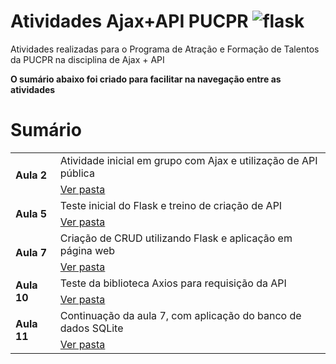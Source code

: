 # Atividades Ajax+API PUCPR <img src="https://skillicons.dev/icons?i=flask" alt="flask">
Atividades realizadas para o Programa de Atração e Formação de Talentos da PUCPR na disciplina de Ajax + API

**O sumário abaixo foi criado para facilitar na navegação entre as atividades**

# Sumário

<table>
    <tr>
        <td rowspan="2"><b>Aula 2</b></td>
        <td>Atividade inicial em grupo com Ajax e utilização de API pública</td>
    </tr>
    <tr>
        <td><a href="https://github.com/alvessleo/cbl_api_PAFT">Ver pasta</a></td>
    </tr>
    <tr>
        <td rowspan="2"><b>Aula 5</b></td>
        <td>Teste inicial do Flask e treino de criação de API</td>
    </tr>
    <tr>
        <td><a href="./Aula5">Ver pasta</a></td>
    </tr>
    <tr>
        <td rowspan="2"><b>Aula 7</b></td>
        <td>Criação de CRUD utilizando Flask e aplicação em página web</td>
    </tr>
    <tr>
        <td><a href="./Aula7">Ver pasta</a></td>
    </tr>
    <tr>
        <td rowspan="2"><b>Aula 10</b></td>
        <td>Teste da biblioteca Axios para requisição da API</td>
    </tr>
    <tr>
        <td><a href="./Aula10">Ver pasta</a></td>
    </tr>
    <tr>
        <td rowspan="2"><b>Aula 11</b></td>
        <td>Continuação da aula 7, com aplicação do banco de dados SQLite</td>
    </tr>
    <tr>
        <td><a href="./Aula11">Ver pasta</a></td>
    </tr>
</table>
